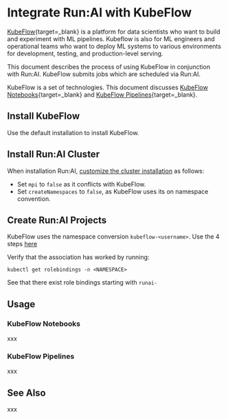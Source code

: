 # Integrate Run:AI with KubeFlow

[KubeFlow](https://www.kubeflow.org/){target=_blank} is a platform for data scientists who want to build and experiment with ML pipelines. Kubeflow is also for ML engineers and operational teams who want to deploy ML systems to various environments for development, testing, and production-level serving.

This document describes the process of using KubeFlow in conjunction with Run:AI. KubeFlow submits jobs which are scheduled via Run:AI.

KubeFlow is a set of technologies. This document discusses [KubeFlow Notebooks](https://www.kubeflow.org/docs/components/notebooks/){target=_blank} and [KubeFlow Pipelines](https://www.kubeflow.org/docs/components/pipelines/){target=_blank}.


## Install KubeFlow

Use the default installation to install KubeFlow.


## Install Run:AI Cluster

When installation Run:AI, [customize the cluster installation](../../Cluster-Setup/customize-cluster-install) as follows:

* Set `mpi` to `false` as it conflicts with KubeFlow.
* Set `createNamespaces` to `false`, as KubeFlow uses its on namespace convention.


## Create Run:AI Projects 

KubeFlow uses the namespace conversion `kubeflow-<username>`. Use the 4 steps [here](../../Cluster-Setup/customize-cluster-install#manual-creation-of-namespaces)

Verify that the association has worked by running:

```
kubectl get rolebindings -n <NAMESPACE>
```

See that there exist role bindings starting with `runai-`


## Usage

### KubeFlow Notebooks

xxx 

### KubeFlow Pipelines

xxx

## See Also

xxx 